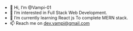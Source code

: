 - 👋 Hi, I’m @Vampi-01
- 👀 I’m interested in Full Stack Web Development.
- 🌱 I’m currently learning React js To complete MERN stack.
- 📫 Reach me on dev.vampi@gmail.com

